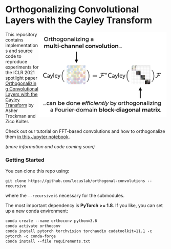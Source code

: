 # Orthogonalizing Convolutional Layers with the Cayley Transform
<img align="right" width="400" src="img/ICLR-Thumbnail-Fourier.001.png">
<p>This repository contains implementations and source code to reproduce experiments
for the ICLR 2021 spotlight paper <a href="https://openreview.net/forum?id=Pbj8H_jEHYv">Orthogonalizing Convolutional Layers with the Cayley Transform</a>
by Asher Trockman and Zico Kolter.</p>

<p>
Check out our tutorial on
FFT-based convolutions and how to orthogonalize them
<a href="https://nbviewer.jupyter.org/github/locuslab/orthogonal-convolutions/blob/main/FFT%20Convolutions.ipynb">in this Jupyter notebook</a>.
</p>

*(more information and code coming soon)*

### Getting Started

You can clone this repo using:
```
git clone https://github.com/locuslab/orthogonal-convolutions --recursive
```
where the `--recursive` is necessary for the submodules.

The most important dependency is **PyTorch >= 1.8**. If you like, you can set up a new conda environment:

```
conda create --name orthoconv python=3.6
conda activate orthoconv
conda install pytorch torchvision torchaudio cudatoolkit=11.1 -c pytorch -c conda-forge
conda install --file requirements.txt
```
